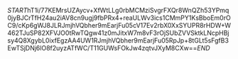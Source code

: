 $START$hT1i/77KEMrsUZAycv+XfWtLLg0rbMCMziSvgrFXQr8WnQZh53YPmq0jyBJCrTfH24au2iAV8cn9ugj9fbPRx4+reaULWv3ics1CMmPY1KsBboEm0rOC9/cKp6gWJ8JLRJmjhVQbher9mEarjFu05cV17Ev2rbX0XxSYUPR8rHDW+W462TJuSP82XFVJO0tRwTQgw41z0mJitxW7m8vF3rOjSUbZVVSktkLNcpHBjsy4Q8XgybL0ixfEgzAA4UW1RJmjhVQbher9mEarjFu05RpJp+8tGLt5sFgfB3EwTSjDNj6lO8f2uyzATfWC/T11GUWsFOkJw4zqtvJXyM8CXw==$END$